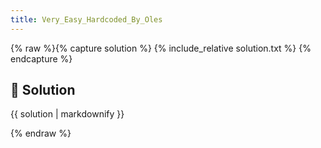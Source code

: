```yaml
---
title: Very_Easy_Hardcoded_By_Oles
---
```


{% raw %}{% capture solution %}
{% include_relative solution.txt %}
{% endcapture %}

## 📝 Solution

{{ solution | markdownify }}

{% endraw %}
